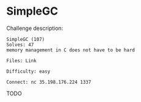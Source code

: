 SimpleGC
========

Challenge description:
```
SimpleGC (107)
Solves: 47
memory management in C does not have to be hard

Files: Link

Difficulty: easy

Connect: nc 35.198.176.224 1337
```

TODO
